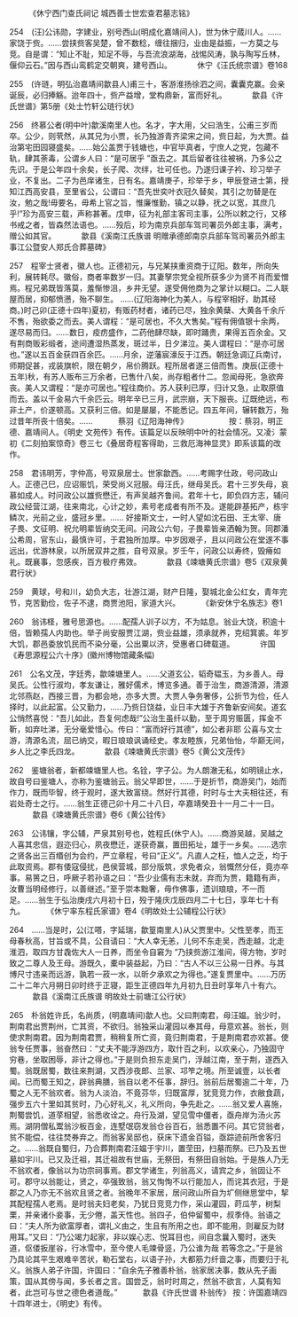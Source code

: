 <!-- { "loadSidebar": true } -->
　　　《休宁西门查氏祠记 城西善士世宏查君墓志铭》

254　(汪)公讳勋，字建业，别号西山(明成化嘉靖间人)，世为休宁蒇川人。……家饶于赀。……尝挟赀客吴楚，曾不数稔，缠往捆归，业由是益振，一方莫之与竞。自是谓：“知止不耻，知足不辱，与吾流浪湖海，战惕风涛，孰与陶写丘林，偃仰云石。”因与西山鸾鹤定交朝爽，建号西山。
　　　休宁《汪氏统宗谱》卷168

255　(许琏，明弘治嘉靖间歙县人)甫三十，客游淮扬徐泗之间，囊囊克赢。会亲诞辰，必归捧觞。迨年四十，赀产益增，堂构鼎新，富而好礼。
　　　歙县《许氏世谱》第5册《处士竹轩公琏行状》

256　终慕公者(明中叶)歙溪南里人也。名才，字大用，父曰浩生，公甫三岁而卒。公少，则茕然，从其兄为小贾，长乃独游青齐梁宋之间，赀日起，为大贾。益治第宅田园寝盛矣。……始公盖贾于钱塘也，中官毕真者，宁庶人之党，包藏不轨，肆其荼毒，公谓乡人曰：“是可居乎 ”亟去之。其后留者往往被祸，乃多公之先识。于是公年四十余矣，长子爬、次绊，壮可任也。乃遂归课子衿、珍习举子业，不复出。二子为邑庠诸生，日有名。嘉靖庚子，珍举于乡，甲辰登进士第，授知江西高安县，至里省公，公谓曰：“吾先世奕叶衣冠久替矣，其引之勿替是在汝，勉之哉!毋要名，毋希上官之旨，惟廉惟勤，镇之以静，抚之以宽，其庶几乎!”珍为高安三载，声称甚著。戊申，征为礼部主客司主事，公所以敕之行，又移书戒之者，皆森然法语也。……殁后，珍为南京兵部车驾司署员外郎主事，满考，赠公如其官。
　　　歙县《溪南江氏族谱 明赠承德郎南京兵部车驾司署员外郎主事江公暨安人郑氏合葬墓碑》

257　程宰士贤者，徽人也。正德初元，与兄某挟重资商于辽阳。数年，所向失利，展转耗尽。徽俗，商者率数岁一归。其妻孥宗党全视所获多少为贤不肖而爱憎焉。程兄弟既皆落莫，羞惭惨沮，乡井无望。遂受佣他商为之掌计以糊口。二人联屋而居，抑郁愤懑，殆不聊生。
……(辽阳海神化为美人，与程宰相好，助其经商。)时己卯(正德十四年)夏初，有贩药材者，诸药已尽，独余黄蘖、大黄各千余斤不售，殆欲委之而去。美人谓程：“是可居也，不久大售矣。”程有佣值银十余两，遂尽易而归。……数日，疫疠盛作，二药他肆尽缺，即时踊贵，果得五百余金。又有荆商贩彩缎者，途间遭湿热蒸发，斑过半，日夕涕泣。美人谓程曰：“是亦可居也。”遂以五百金获四百余匹。……月余，逆藩宸濠反于江西。朝廷急调辽兵南讨，师期促甚，戎装旗帜，限在朝夕，帛价腾跃。程所居者遂三倍而售。庚辰(正德十五年)秋，有苏人贩布三万余者，已售什八矣，尚存粗者什二。忽闻母死，急欲奔丧。美人又谓程：“是亦可居也。”程往商价。苏人获利已厚，归计又急，止取原值而去。盖以千金易六千余匹云。明年辛已三月，武宗崩，天下服丧。辽既绝远，布非土产，价遂顿高。又获利三倍。如是屡屡，不能悉记。四五年间，辗转数万，殆过昔年所丧十倍矣。……
　　　蔡羽《辽阳海神传》
　　　　　按：蔡羽，明正德、嘉靖间人。《明史 文苑传》有传。该篇足以反映明中叶的社会情况。又凌氵蒙初《二刻拍案惊奇》卷三七《叠居奇程客得助，三救厄海神显灵》即系该篇的改作。

258　君讳明芳，字仲高，号双泉居士。世家歙西。……考赐字仕政，号问政山人。正德己巳，应诏赈饥，荣受尚义冠服。母汪氏，继母吴氏。君十三岁失母，哀慕如成人。时问政公以雄赀懋迁，有声吴越齐鲁间。君年十七，即负四方志，辅问政公经营江湖，往来南北，心计之妙，素号老成者有所不及。遂能辟基拓产，栋宇鳞次，光前之业，盛冠乡里。……
好接斯文士，一时人望如沈石田、王太宰、唐子畏、文征明、祝允明辈皆纳交无间。问政公六旬，子畏辈皆亲洒翰为贺。同郡潘公希周，官东山，最慎许可，于君独所加厚。中岁因艰子，且以问政公在堂遂不事远出，优游林泉，以所居双井之胜，自号双泉。岁壬午，问政公以寿终，毁瘠如礼。既襄事，忽感疾，百方极疗弗效。
　　　歙县《竦塘黄氏宗谱》卷5《双泉黄君行状》

259　黄球，号和川，幼负大志，壮游江湖，财产日隆，娶城北金公红女，青年完节，克苦勤俭，佐子不逮，商贾池阳，家道大兴。
　　　《新安休宁名族志》卷1

260　翁讳柽，雅号思源也。……配孺人训子以方，不为姑息。翁业大饶，积逾十倍，皆赖孺人内助也。举子尚安服贾江湖，赀业益雄，须承就养，克绍箕裘。年岁大饥，郡邑委放饥民而不染分毫，公出粟以济，受惠者口碑载道。
　　　许国《寿思源程公六十序》(徽州博物馆藏条幅)

261　公名文茂，字廷秀，歙竦塘里人。……父道玄公，韬奇韫玉，为乡善人。母吴氏。公性行淑均，孝友谦让，雅好儒术，博览多通。善于治生，商游清源，清源北邻燕赵，西接三晋，为都会地，亦多大贾。大贾人争务奢侈，公折节为俭，任人择时，以此起富。公又勤力，……乃赀日饶益，业日丰大雄于齐鲁新安间矣。道玄公悄然喜悦：“吾儿如此，吾复何虑哉!”公治生虽纤以勤，至于周穷赈匮，挥金不靳，如弃吐涕，无分毫爱惜心。传曰：“富而好行其德”，如公者非耶 公喜与文士游，清源名流，屈已纳交，暇日琅琅讽诵经史。孝友睦族，兄弟怡怡，华巅无间，乡人比之李氏四龙。
　　　歙县《竦塘黄氏宗谱》卷5《黄公文茂传》

262　鉴塘翁者，新都竦塘里人也。名铨，字子公。为人朗澈无私，如明镜止水，故自号曰鉴塘人，亦称为鉴塘翁云。翁父早即世，……于是折节，商游吴门，始而作力，既而毕智，终于观时，遂大致富绕。然好行其德，时时与士大夫相往还，有岩处奇士之行。……翁生正德己卯十月二十八日，卒嘉靖癸丑十一月二十一日。
　　　歙县《竦塘黄氏宗谱》卷6《黄公铨传》

263　公讳镶，字公辅，严泉其别号也，姓程氏(休宁人)。……商游吴越，吴越之人喜其忠信，遐迩归心，夙夜懋迁，遂获奇赢，置田拓址，雄于一乡矣。……选宗之贤各出三百缗创为会约，严立章程，号曰“正义”。凡直人之枉，恤人之乏，均于此取资焉。郡有倭寇侵扰，邑侯营城，部分版筑，求免者众，翁慨然分任，竟亦卒事。易篑之日，呼厥子若孙语之曰：“吾少业儒有志未就，弃而为贾，籍籍有声，汝曹当明经修行，以善继述。”至于崇本黜奢，毋作佛事，遗训琅琅，不一而足。……翁生于弘治庚戌六月初十日，殁于隆庆戊辰四月二十七日，享年七十有九。
　　　《休宁率东程氏家谱》卷4《明故处士公辅程公行状》

264　……当是时，公(江嗒，字延瑞，歙篁南里人)从父贾里中。父性至孝，而王母春秋高，甘旨或不具，公自请曰：“大人幸无恙，儿何不东走吴，西走越，北走淮泗，取四方甘毳佐大人一日养，而坐令自窘为 ”乃挟赀游江淮间，得方物，岁时致之二尊人及王母。游既久，橐中装益起，乃曰：“古人不以三公易一日养。与其博尺寸违亲而远游，孰若一菽一水，以昕夕承欢之为得也。”遂复贾里中。……万历二十二年六月朔日卯时终于正寝，距生正德四年九月初九日丑时享年八十有六。
　　　歙县《溪南江氏族谱 明故处士前塘江公行状》

265　朴翁姓许氏，名尚质，(明嘉靖间)歙人也。父曰荆南君，母汪媪。翁少时，荆南君出贾荆州，亡其资，不欲归。翁独采山灌园以奉其母，母意欢甚。翁长，则使求荆南君。因为荆南君贾，稍稍复所亡资，竟归荆南君，于是荆南君亦欢甚。使翁专任贾事，翁奋然曰：“丈夫不能浮游四方，取什百之利，以欢亲心，乃独固守穷巷，坐取困辱，非计之得也。”于是则负担东走吴门，浮越江南，至于荆，遂西入蜀。翁既居蜀，数往来荆湖，又西涉夜郎、兰家、邛笮之境。所至诚壹，以长者闻。已而蜀王知之，辟翁典膳，翁自以老不任事，辞归。翁前后居蜀逾二十年，乃蜀之人无不翁欢者。翁为人淡泊，不竟芬华，归既富厚，犹竞竞力作，衣敝食蔬，强步五六十里如其贫时，乃心好礼义，礼义所向，争先赴之。……翁又爱人喜施，荆蜀尝饥，道莩相望，翁悉收诠之。舟行及湖，望见雪中僵者，亟舟岸为汤火苏焉。湖阴僧私鬻翁沙板百金，连墅氓窃发翁仓谷百石，翁悉置不问。其它贷翁者，贫不能偿，往往焚券弃之。而翁客吴邸也，获床下遗金百镒，亟踪迹前所舍客归之。……翁既自蜀归，乃合葬荆南君汪媪于宇川，置茔田，扫墓而祭。已乃及五世墓如宇川。已又及迁祖，其迁祖故有世庙，无祭田，有祭田自翁始。于是族人乃无不翁欢者，像翁以为功宗祠事焉。郡文学诸生，列翁高义，请宾之乡，翁固让不可。郡守以翁能让，贤之，卒强致翁，翁又恂恂不以行能加人，而诧其衣冠，于是郡之人乃亦无不翁欢且贤之者。翁晚年不家居，居问政山所自为圹侧继思堂中，挈其配程孺人老焉。是时翁夫妇老矣，乃犹日竞竞力作，采山灌园，莳瓜芋，树梨栗，并亲诸仆妾事，无少倦，盖天性也。翁四子，伯仲留蜀中，叔季侍。翁语之曰：“夫人所为欲富厚者，谓礼义由之，生且有所用之也，即不能用，则雇反为财用耳。”又曰：“乃公竭力起家，非以娱心志、悦耳目也，间自念曩入蜀时，迷失道，伛偻扳崖谷，行冰雪中，至今使人毛竦骨竖，乃公谁为哉 若等念之。”于是翁乃具论其平生艰难辛苦状，勒石堂右，以语子孙，大都筋力纤啬之事，而要归于礼义。翁族人弟子许国，许国曰：“自余先子雅善朴翁，翁家居决事，数从先子画策，国从其傍与闻，多长者之言。国尝乏，翁时时周之，然翁不欲言，人莫有知者，此岂可与世之德色者道哉。”
　　　歙县《许氏世谱 朴翁传》
按：许国嘉靖四十四年进士，《明史》有传。

